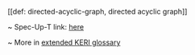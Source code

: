 [[def: directed-acyclic-graph, directed acyclic graph]]

~ Spec-Up-T link: <a href='https://weboftrust.github.io/WOT-terms/docs/glossary/directed-acyclic-graph'>here</a>

~ More in <a href="https://weboftrust.github.io/WOT-terms/docs/glossary/directed-acyclic-graph">extended KERI glossary</a>
